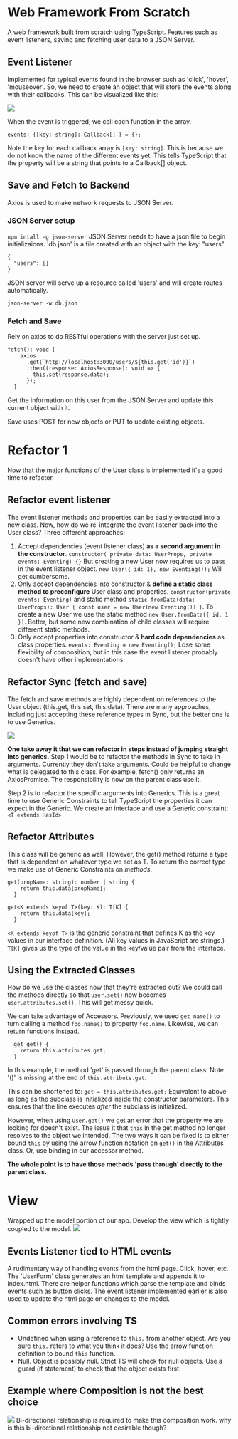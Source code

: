# Web Framework From Scratch
A web framework built from scratch using TypeScript. Features such as event listeners, saving and fetching user data to a JSON Server.

## Event Listener
Implemented for typical events found in the browser such as 'click', 'hover', 'mouseover'. So, we need to create an object that will store the events along with their callbacks. This can be visualized like this:

![](images/Pasted%20image%2020211019110417.png)

When the event is triggered, we call each function in the array.

`events: {[key: string]: Callback[] } = {};`

Note the key for each callback array is `[key: string]`. This is because we do not know the name of the different events yet. This tells TypeScript that the property will be a string that points to a Callback[] object.

## Save and Fetch to Backend
Axios is used to make network requests to JSON Server.

### JSON Server setup
`npm intall -g json-server`
JSON Server needs to have a json file to begin initializaions. 'db.json' is a file created with an object with the key: "users".
```
{
  "users": []
}
```
JSON server will serve up a resource called 'users' and will create routes automatically.

`json-server -w db.json`

### Fetch and Save
Rely on axios to do RESTful operations with the server just set up.
```
fetch(): void {
    axios
      .get(`http://localhost:3000/users/${this.get('id')}`)
      .then((response: AxiosResponse): void => {
        this.set(response.data);
      });
  }
```
Get the information on this user from the JSON Server and update this current object with it.

Save uses POST for new objects or PUT to update existing objects.


# Refactor 1
Now that the major functions of the User class is implemented it's a good time to refactor. 

## Refactor event listener
The event listener methods and properties can be easily extracted into a new class. Now, how do we re-integrate the event listener back into the User class? Three different approaches:

1) Accept dependencies (event listener class) **as a second argument in the constructor**. 
`constructor( private data: UserProps, private events: Eventing) {}` But creating a new User now requires us to pass in the event listener object. 
`new User({ id: 1}, new Eventing());` Will get cumbersome.
2) Only accept dependencies into constructor & **define a static class method to preconfigure** User class and properties. 
`constructor(private events: Eventing)` and static method `static fromData(data: UserProps): User { const user = new User(new Eventing()) }`. 
To create a new User we use the static method `new User.fromData({ id: 1 })`. 
Better, but some new combination of child classes will require different static methods.
3) Only accept properties into constructor & **hard code dependencies** as class properties. `events: Eventing = new Eventing();` Lose some flexibility of composition, but in this case the event listener probably doesn't have other implementations.

## Refactor Sync (fetch and save)
The fetch and save methods are highly dependent on references to the User object (this.get, this.set, this.data). There are many approaches, including just accepting these reference types in Sync, but the better one is to use Generics.

![](images/Pasted%20image%2020211021190341.png)

**One take away it that we can refactor in steps instead of jumping straight into generics.**
Step 1 would be to refactor the methods in Sync to take in arguments. Currently they don't take arguments. Could be helpful to change what is delegated to this class. For example, fetch() only returns an AxiosPromise. The responsibility is now on the parent class use it.

Step 2 is to refactor the specific arguments into Generics. This is a great time to use Generic Constraints to tell TypeScript the properties it can expect in the Generic. We create an interface and use a Generic constraint: `<T extends HasId>`

## Refactor Attributes
This class will be generic as well. However, the get() method returns a type that is dependent on whatever type we set as T. To return the correct type we make use of Generic Constraints on *methods*.

```
get(propName: string): number | string {
    return this.data[propName];
  }
```
```
get<K extends keyof T>(key: K): T[K] {
    return this.data[key];
  }
```

`<K extends keyof T>` is the generic constraint that defines K as the key values in our interface definition. (All key values in JavaScript are strings.)
`T[K]` gives us the type of the value in the key/value pair from the interface.

## Using the Extracted Classes
How do we use the classes now that they're extracted out? We could call the methods directly so that `user.set()` now becomes `user.attributes.set()`. This will get messy quick.

We can take advantage of Accessors. Previously, we used `get name()` to turn calling a method `foo.name()` to property `foo.name`. Likewise, we can return functions instead.
```
  get get() {
    return this.attributes.get;
  }
```
In this example, the method 'get' is passed through the parent class. Note '()' is missing at the end of `this.attributs.get`.

This can be shortened to:
`get = this.attributes.get;`
Equivalent to above as long as the subclass is initialized inside the constructor parameters. This ensures that the line executes *after* the subclass is initialized.

However, when using `User.get()` we get an error that the property we are looking for doesn't exist. The issue it that `this` in the get method no longer resolves to the object we intended. The two ways it can be fixed is to either bound `this` by using the arrow function notation on `get()` in the Attributes class. Or, use binding in our accessor method.

**The whole point is to have those methods 'pass through' directly to the parent class.**

# View
Wrapped up the model portion of our app. Develop the view which is tightly coupled to the model.
![](images/Pasted%20image%2020211025154219.png)

## Events Listener tied to HTML events
A rudimentary way of handling events from the html page.
Click, hover, etc. The 'UserForm' class generates an html template and appends it to index.html. There are helper functions which parse the template and binds events such as button clicks. The event listener implemented earlier is also used to update the html page on changes to the model.

## Common errors involving TS
- Undefined when using a reference to `this.` from another object. Are you sure `this.` refers to what you think it does? Use the arrow function definition to bound `this` function.
- Null. Object is possibly null. Strict TS will check for null objects. Use a guard (if statement) to check that the object exists first.

## Example where Composition is not the best choice
![](images/Pasted%20image%2020211026103427.png)
Bi-directional relationship is required to make this composition work. why is this bi-directional relationship not desirable though?
